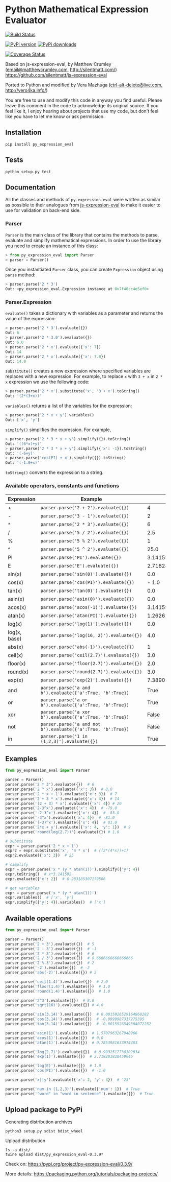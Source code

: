 # Python Mathematical Expression Evaluator

[![Build Status](https://travis-ci.org/Axiacore/py-expression-eval.svg?branch=master)](https://travis-ci.org/Axiacore/py-expression-eval)

[![PyPi version](https://img.shields.io/pypi/v/py_expression_eval.svg)](https://pypi.python.org/pypi/py_expression_eval/)
[![PyPi downloads](https://img.shields.io/pypi/dm/py_expression_eval.svg)](https://pypi.python.org/pypi/py_expression_eval/)

[![Coverage Status](https://coveralls.io/repos/github/Axiacore/py-expression-eval/badge.svg?branch=master)](https://coveralls.io/github/Axiacore/py-expression-eval?branch=master)

Based on js-expression-eval, by Matthew Crumley (email@matthewcrumley.com, http://silentmatt.com/)
https://github.com/silentmatt/js-expression-eval

Ported to Python and modified by Vera Mazhuga (ctrl-alt-delete@live.com, http://vero4ka.info/)

You are free to use and modify this code in anyway you find useful. Please leave this comment in the code
to acknowledge its original source. If you feel like it, I enjoy hearing about projects that use my code,
but don't feel like you have to let me know or ask permission.

## Installation

    pip install py_expression_eval

## Tests

    python setup.py test
    
## Documentation

All the classes and methods of ``py-expression-eval`` were written as similar as possible to their analogues from   [js-expression-eval](https://github.com/silentmatt/js-expression-eval) to make it easier to use for validation on back-end side.

### Parser


``Parser`` is the main class of the library that contains the methods to parse, evaluate and simplify mathematical expressions. In order to use the library you need to create an instance of this class:

```python
> from py_expression_eval import Parser
> parser = Parser()
```

Once you instantiated ``Parser`` class, you can create ``Expression`` object using ``parse`` method:

```python
> parser.parse('2 * 3')
Out: <py_expression_eval.Expression instance at 0x7f40cc4e5ef0>
```

### Parser.Expression

``evaluate()`` takes a dictionary with variables as a parameter and returns the value of the expression:

```python
> parser.parse('2 * 3').evaluate({})
Out: 6
> parser.parse('2 * 3.0').evaluate({})
Out: 6.0
> parser.parse('2 * x').evaluate({'x': 7})
Out: 14
> parser.parse('2 * x').evaluate({'x': 7.0})
Out: 14.0
```

``substitute()`` creates a new expression where specified variables are replaces with a new expression. For example, to replace ``x`` with ``3 + x`` in ``2 * x`` expression we use the following code:

```python
> parser.parse('2 * x').substitute('x', '3 + x').toString()
Out: '(2*(3+x))'
```

``variables()`` returns a list of the variables for the expression:

```python
> parser.parse('2 * x + y').variables()
Out: ['x', 'y']
```

``simplify()`` simplifies the expression. For example,

```python
> parser.parse('2 * 3 * x + y').simplify({}).toString()
Out: '((6*x)+y)'
> parser.parse('2 * 3 * x + y').simplify({'x': -1}).toString()
Out: '(-6+y)'
> parser.parse('cos(PI) + x').simplify({}).toString()
Out: '(-1.0+x)'
```

``toString()`` converts the expression to a string.

### Available operators, constants and functions

| Expression  | Example | Output
| ----------  | ------- | ------
| +           | ``parser.parse('2 + 2').evaluate({})`` | 4
| -           | ``parser.parse('3 - 1').evaluate({})`` | 2
| `*`         | ``parser.parse('2 * 3').evaluate({})`` | 6
| /           | ``parser.parse('5 / 2').evaluate({})`` | 2.5
| %           | ``parser.parse('5 % 2').evaluate({})`` | 1
| ^           | ``parser.parse('5 ^ 2').evaluate({})`` | 25.0
| PI          | ``parser.parse('PI').evaluate({})`` | 3.141592653589793
| E           | ``parser.parse('E').evaluate({})`` | 2.718281828459045
| sin(x)      | ``parser.parse('sin(0)').evaluate({})`` | 0.0
| cos(x)      | ``parser.parse('cos(PI)').evaluate({})`` | - 1.0
| tan(x)      |  ``parser.parse('tan(0)').evaluate({})`` | 0.0
| asin(x)     | ``parser.parse('asin(0)').evaluate({})`` | 0.0
| acos(x)     | ``parser.parse('acos(-1)').evaluate({})`` | 3.141592653589793
| atan(x)     | ``parser.parse('atan(PI)').evaluate({})`` | 1.2626272556789118
| log(x)      | ``parser.parse('log(1)').evaluate({})`` | 0.0
| log(x, base)| ``parser.parse('log(16, 2)').evaluate({})`` | 4.0
| abs(x)      | ``parser.parse('abs(-1)').evaluate({})`` | 1
| ceil(x)     | ``parser.parse('ceil(2.7)').evaluate({})`` | 3.0
| floor(x)    | ``parser.parse('floor(2.7)').evaluate({})`` | 2.0
| round(x)    | ``parser.parse('round(2.7)').evaluate({})`` | 3.0
| exp(x)      | ``parser.parse('exp(2)').evaluate({})`` | 7.38905609893065
| and         | ``parser.parse('a and b').evaluate({'a':True, 'b':True})`` | True
| or          | ``parser.parse('a or b').evaluate({'a':True, 'b':True})`` | True
| xor         | ``parser.parse('a xor b').evaluate({'a':True, 'b':True})`` | False
| not         | ``parser.parse('a and not b').evaluate({'a':True, 'b':True})`` | False
| in          | ``parser.parse('1 in (1,2,3)').evaluate({})`` | True

## Examples

```python
from py_expression_eval import Parser

parser = Parser()
parser.parse('2 * 3').evaluate({})  # 6
parser.parse('2 ^ x').evaluate({'x': 3})  # 8.0
parser.parse('2 * x + 1').evaluate({'x': 3})  # 7
parser.parse('2 + 3 * x').evaluate({'x': 4})  # 14
parser.parse('(2 + 3) * x').evaluate({'x': 4}) # 20
parser.parse('2-3^x').evaluate({'x': 4})  # -79.0
parser.parse('-2-3^x').evaluate({'x': 4})  # -83.0
parser.parse('-3^x').evaluate({'x': 4})  # -81.0
parser.parse('(-3)^x').evaluate({'x': 4})  # 81.0
parser.parse('2*x + y').evaluate({'x': 4, 'y': 1})  # 9
parser.parse('round(log(2.7))').evaluate({}) # 1.0

# substitute
expr = parser.parse('2 * x + 1')
expr2 = expr.substitute('x', '4 * x')  # ((2*(4*x))+1)
expr2.evaluate({'x': 3})  # 25

# simplify
expr = parser.parse('x * (y * atan(1))').simplify({'y': 4})
expr.toString()  # x*3.141592
expr.evaluate({'x': 2})  # 6.283185307179586

# get variables
expr = parser.parse('x * (y * atan(1))')
expr.variables()  # ['x', 'y']
expr.simplify({'y': 4}).variables()  # ['x']
```

Available operations
--------------------

```python
from py_expression_eval import Parser

parser = Parser()
parser.parse('2 + 3').evaluate({})  # 5
parser.parse('2 - 3').evaluate({})  # -1
parser.parse('2 * 3').evaluate({})  # 6
parser.parse('2 / 3').evaluate({})  # 0.6666666666666666
parser.parse('2 % 3').evaluate({})  # 2
parser.parse('-2').evaluate({})  # -2
parser.parse('abs(-2)').evaluate({}) # 2

parser.parse('ceil(1.4)').evaluate({})  # 2.0
parser.parse('floor(1.4)').evaluate({})  # 1.0
parser.parse('round(1.4)').evaluate({})  # 1.0

parser.parse('2^3').evaluate({})  # 8.0
parser.parse('sqrt(16)').evaluate({}) # 4.0

parser.parse('sin(3.14)').evaluate({})  # 0.0015926529164868282
parser.parse('cos(3.14)').evaluate({})  # -0.9999987317275395
parser.parse('tan(3.14)').evaluate({})  # -0.0015926549364072232

parser.parse('asin(1)').evaluate({})  # 1.5707963267948966
parser.parse('acos(1)').evaluate({})  # 0.0
parser.parse('atan(1)').evaluate({})  # 0.7853981633974483

parser.parse('log(2.7)').evaluate({})  # 0.9932517730102834
parser.parse('exp(1)').evaluate({})  # 2.718281828459045

parser.parse('log(E)').evaluate({})  # 1.0
parser.parse('cos(PI)').evaluate({})  # -1.0

parser.parse('x||y').evaluate({'x': 2, 'y': 3})  # '23'

parser.parse('num in (1,2,3)').evaluate({'num': 1})  # True
parser.parse('"word" in "word in sentence"').evaluate({})  # True
```

## Upload package to PyPi

Generating distribution archives

    python3 setup.py sdist bdist_wheel

Upload distribution

    ls -a dist/
    twine upload dist/py_expression_eval-0.3.9*

Check on: https://pypi.org/project/py-expression-eval/0.3.9/

More details: https://packaging.python.org/tutorials/packaging-projects/
